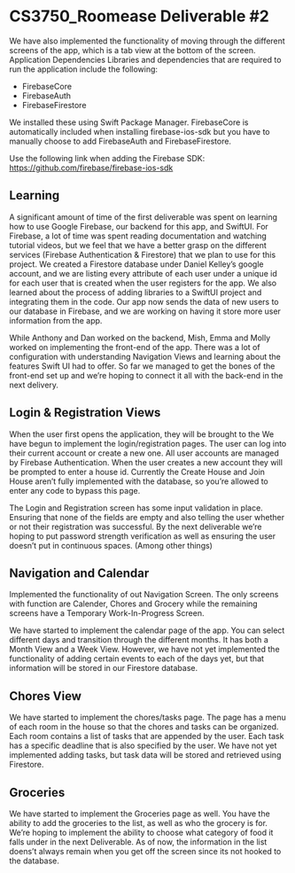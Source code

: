 # CS3750_Roomease Deliverable #2

We have also implemented the functionality of moving through the different screens of the app, which is a tab view at the bottom of the screen.
Application Dependencies
Libraries and dependencies that are required to run the application include the following:
- FirebaseCore
- FirebaseAuth
- FirebaseFirestore

We installed these using Swift Package Manager. FirebaseCore is automatically included when installing firebase-ios-sdk but you have to manually choose to add FirebaseAuth and FirebaseFirestore.

Use the following link when adding the Firebase SDK: https://github.com/firebase/firebase-ios-sdk


## Learning
A significant amount of time of the first deliverable was spent on learning how to use Google Firebase, our backend for this app, and SwiftUI. For Firebase, a lot of time was spent reading documentation and watching tutorial videos, but we feel that we have a better grasp on the different services (Firebase Authentication & Firestore) that we plan to use for this project. We created a Firestore database under Daniel Kelley’s google account, and we are listing every attribute of each user under a unique id for each user that is created when the user registers for the app. We also learned about the process of adding libraries to a SwiftUI project and integrating them in the code. Our app now sends the data of new users to our database in Firebase, and we are working on having it store more user information from the app.

While Anthony and Dan worked on the backend, Mish, Emma and Molly worked on implementing the front-end of the app. There was a lot of configuration with understanding Navigation Views and learning about the features Swift UI had to offer. So far we managed to get the bones of the front-end set up and we’re hoping to connect it all with the back-end in the next delivery.


## Login & Registration Views
When the user first opens the application, they will be brought to the We have begun to implement the login/registration pages. The user can log into their current account or create a new one. All user accounts are managed by Firebase Authentication. When the user creates a new account they will be prompted to enter a house id. Currently the Create House and Join House aren’t fully implemented with the database, so you’re allowed to enter any code to bypass this page.

The Login and Registration screen has some input validation in place. Ensuring that none of the fields are empty and also telling the user whether or not their registration was successful. By the next deliverable we’re hoping to put password strength verification as well as ensuring the user doesn’t put in continuous spaces. (Among other things)


## Navigation and Calendar
Implemented the functionality of out Navigation Screen. The only screens with function are Calender, Chores and Grocery while the remaining screens have a Temporary Work-In-Progress Screen.

We have started to implement the calendar page of the app. You can select different days and transition through the different months. It has both a Month View and a Week View. However, we have not yet implemented the functionality of adding certain events to each of the days yet, but that information will be stored in our Firestore database. 


## Chores View
We have started to implement the chores/tasks page. The page has a menu of each room in the house so that the chores and tasks can be organized. Each room contains a list of tasks that are appended by the user. Each task has a specific deadline that is also specified by the user. We have not yet implemented adding tasks, but task data will be stored and retrieved using Firestore.


## Groceries
We have started to implement the Groceries page as well. You have the ability to add the groceries to the list, as well as who the grocery is for. We’re hoping to implement the ability to choose what category of food it falls under in the next Deliverable. As of now, the information in the list doens’t always remain when you get off the screen since its not hooked to the database.
